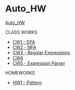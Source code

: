 # Auto_HW

[Auto_HW](https://github.com/cankaya96/Auto_HW)<br>

CLASS WORKS
- [CW1 - DFA](https://cankaya96.github.io/Auto_HW/CW1/DFA1.html) <br>
- [CW2 - NFA](https://cankaya96.github.io/Auto_HW/CW2/CW2.html) <br>
- [CW3 - Regular Expressions](https://cankaya96.github.io/Auto_HW/CW3/CW3.html) <br>
- [CW4](https://cankaya96.github.io/Auto_HW/CW4/CW4.html)<br>
- [CW5 - Expression Parser](https://cankaya96.github.io/Auto_HW/CW5/Expression.html)<br>

HOMEWORKS <br>
- [HW1 - Pattern](https://cankaya96.github.io/Auto_HW/HW1/HW1.html) <br>
